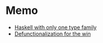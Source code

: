 # Memo

- [Haskell with only one type family](https://blog.poisson.chat/posts/2018-08-06-one-type-family.html)
- [Defunctionalization for the win](https://typesandkinds.wordpress.com/2013/04/01/defunctionalization-for-the-win/)